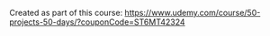 Created as part of this course: https://www.udemy.com/course/50-projects-50-days/?couponCode=ST6MT42324
